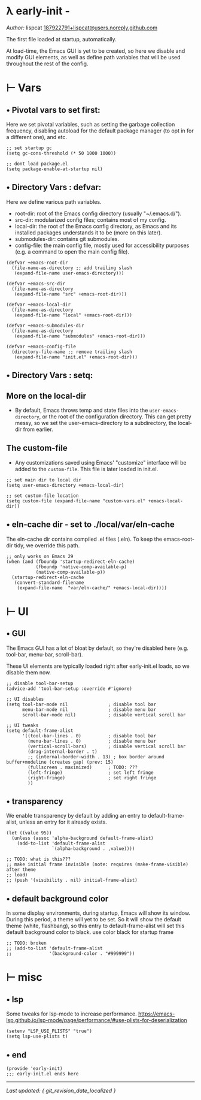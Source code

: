 # λ early-init - 

*Author:* lispcat <187922791+lispcat@users.noreply.github.com><br>

The first file loaded at startup, automatically.

At load-time, the Emacs GUI is yet to be created, so here we disable and
modify GUI elements, as well as define path variables that will be used
throughout the rest of the config.

# ⊢ Vars

## • Pivotal vars to set first:

Here we set pivotal variables, such as setting the garbage collection
frequency, disabling autoload for the default package manager (to opt in for
a different one), and etc.

```emacs-lisp
;; set startup gc
(setq gc-cons-threshold (* 50 1000 1000))

;; dont load package.el
(setq package-enable-at-startup nil)

```

## • Directory Vars : defvar:

Here we define various path variables.

- root-dir: root of the Emacs config directory (usually "~/.emacs.d/").
- src-dir: modularized config files; contains most of my config.
- local-dir: the root of the Emacs config directory, as Emacs and its
  installed packages understands it to be (more on this later).
- submodules-dir: contains git submodules.
- config-file: the main config file, mostly used for accessibility purposes
  (e.g. a command to open the main config file).

```emacs-lisp
(defvar +emacs-root-dir
  (file-name-as-directory ;; add trailing slash
   (expand-file-name user-emacs-directory)))

(defvar +emacs-src-dir
  (file-name-as-directory
   (expand-file-name "src" +emacs-root-dir)))

(defvar +emacs-local-dir
  (file-name-as-directory
   (expand-file-name "local" +emacs-root-dir)))

(defvar +emacs-submodules-dir
  (file-name-as-directory
   (expand-file-name "submodules" +emacs-root-dir)))

(defvar +emacs-config-file
  (directory-file-name ;; remove trailing slash
   (expand-file-name "init.el" +emacs-root-dir)))

```

## • Directory Vars : setq:

## More on the local-dir

- By default, Emacs throws temp and state files into
  the `user-emacs-directory`, or the root of the configuration directory.
  This can get pretty messy, so we set the user-emacs-directory to a
  subdirectory, the local-dir from earlier.

## The custom-file

- Any customizations saved using Emacs' "customize" interface will be added
  to the `custom-file`. This file is later loaded in init.el.

```emacs-lisp
;; set main dir to local dir
(setq user-emacs-directory +emacs-local-dir)

;; set custom-file location
(setq custom-file (expand-file-name "custom-vars.el" +emacs-local-dir))

```

## • eln-cache dir - set to ./local/var/eln-cache

The eln-cache dir contains compiled .el files (.eln).
To keep the emacs-root-dir tidy, we override this path.

```emacs-lisp
;; only works on Emacs 29
(when (and (fboundp 'startup-redirect-eln-cache)
           (fboundp 'native-comp-available-p)
           (native-comp-available-p))
  (startup-redirect-eln-cache
   (convert-standard-filename
    (expand-file-name  "var/eln-cache/" +emacs-local-dir))))

```

# ⊢ UI

## • GUI

The Emacs GUI has a lot of bloat by default, so they're disabled here (e.g.
tool-bar, menu-bar, scroll-bar).

These UI elements are typically loaded right after early-init.el loads, so
we disable them now.

```emacs-lisp
;; disable tool-bar-setup
(advice-add 'tool-bar-setup :override #'ignore)

;; UI disables
(setq tool-bar-mode nil               ; disable tool bar
      menu-bar-mode nil               ; disable menu bar
      scroll-bar-mode nil)            ; disable vertical scroll bar

;; UI tweaks
(setq default-frame-alist
      '((tool-bar-lines . 0)          ; disable tool bar
        (menu-bar-lines . 0)          ; disable menu bar
        (vertical-scroll-bars)        ; disable vertical scroll bar
        (drag-internal-border . t)
        ;; (internal-border-width . 13) ; box border around buffer+modeline (creates gap) (prev: 15)
        (fullscreen . maximized)      ; TODO: ???
        (left-fringe)                 ; set left fringe
        (right-fringe)                ; set right fringe
        ))

```

## • transparency

We enable transparency by default by adding an entry to default-frame-alist,
unless an entry for it already exists.

```emacs-lisp
(let ((value 95))
  (unless (assoc 'alpha-background default-frame-alist)
    (add-to-list 'default-frame-alist
                 `(alpha-background . ,value))))

;; TODO: what is this???
;; make initial frame invisible (note: requires (make-frame-visible) after theme
;; load)
;; (push '(visibility . nil) initial-frame-alist)

```

## • default background color

In some display environments, during startup, Emacs will show its window.
During this period, a theme will yet to be set. So it will show the default
theme (white, flashbang), so this entry to default-frame-alist will set this
default background color to black.
use color black for startup frame

```emacs-lisp
;; TODO: broken
;; (add-to-list 'default-frame-alist
;;              '(background-color . "#999999"))

```

# ⊢ misc

## • lsp

Some tweaks for lsp-mode to increase performance.
<https://emacs-lsp.github.io/lsp-mode/page/performance/#use-plists-for-deserialization>

```emacs-lisp
(setenv "LSP_USE_PLISTS" "true")
(setq lsp-use-plists t)

```

## • end

```emacs-lisp
(provide 'early-init)
;;; early-init.el ends here
```



---

*Last updated: { git_revision_date_localized }*
